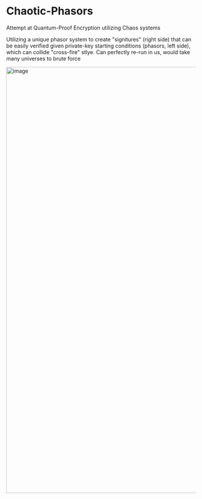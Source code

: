 # Chaotic-Phasors
Attempt at Quantum-Proof Encryption utilizing Chaos systems

Utilizing a unique phasor system to create "signitures" (right side) that can be easily verified given private-key starting conditions (phasors, left side), which can collide "cross-fire" stlye. Can perfectly re-run in us, would take many universes to brute force

<img width="1134" alt="image" src="https://github.com/jconorgrogan/Chaotic-Phasors/assets/130090573/e413c786-fc01-476c-8538-854be16284c4">
